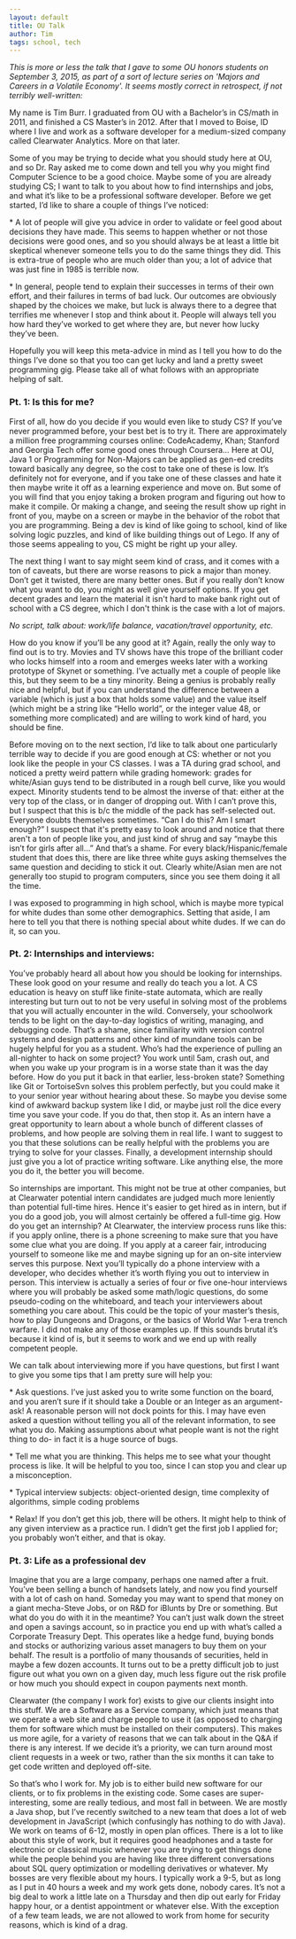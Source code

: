 ```yaml
---
layout: default
title: OU Talk
author: Tim
tags: school, tech
---
```


*This is more or less the talk that I gave to some OU honors students on September 3, 2015, as part of a sort of lecture series on 'Majors and Careers in a Volatile Economy'. It seems mostly correct in retrospect, if not terribly well-written:*

My name is Tim Burr. I graduated from OU with a Bachelor’s in CS/math in 2011, and finished a CS Master’s in 2012. After that I moved to Boise, ID where I live and work as a software developer for a medium-sized company called Clearwater Analytics. More on that later.

Some of you may be trying to decide what you should study here at OU, and so Dr. Ray asked me to come down and tell you why you might find Computer Science to be a good choice. Maybe some of you are already studying CS; I want to talk to you about how to find internships and jobs, and what it’s like to be a professional software developer.
Before we get started, I’d like to share a couple of things I’ve noticed:

\* A lot of people will give you advice in order to validate or feel good about decisions they have made. This seems to happen whether or not those decisions were good ones, and so you should always be at least a little bit skeptical whenever someone tells you to do the same things they did. This is extra-true of people who are much older than you; a lot of advice that was just fine in 1985 is terrible now.

\* In general, people tend to explain their successes in terms of their own effort, and their failures in terms of bad luck. Our outcomes are obviously shaped by the choices we make, but luck is always there to a degree that terrifies me whenever I stop and think about it. People will always tell you how hard they’ve worked to get where they are, but never how lucky they’ve been.

Hopefully you will keep this meta-advice in mind as I tell you how to do the things I’ve done so that you too can get lucky and land a pretty sweet programming gig. Please take all of what follows with an appropriate helping of salt. 

### Pt. 1: Is this for me?
First of all, how do you decide if you would even like to study CS? If you’ve never programmed before, your best bet is to try it. There are approximately a million free programming courses online: CodeAcademy, Khan; Stanford and Georgia Tech offer some good ones through Coursera… Here at OU, Java 1 or Programming for Non-Majors can be applied as gen-ed credits toward basically any degree, so the cost to take one of these is low. It’s definitely not for everyone, and if you take one of these classes and hate it then maybe write it off as a learning experience and move on. But some of you will find that you enjoy taking a broken program and figuring out how to make it compile. Or making a change, and seeing the result show up right in front of you, maybe on a screen or maybe in the behavior of the robot that you are programming. Being a dev  is kind of like going to school, kind of like solving logic puzzles, and kind of like building things out of Lego. If any of those seems appealing to you, CS might be right up your alley.

The next thing I want to say might seem kind of crass, and it comes with a ton of caveats, but there are worse reasons to pick a major than money. Don’t get it twisted, there are many better ones. But if you really don’t know what you want to do, you might as well give yourself options. If you get decent grades and learn the material it isn't hard to make bank right out of school with a CS degree, which I don't think is the case with a lot of majors.	

*No script, talk about: work/life balance, vacation/travel opportunity, etc.*

How do you know if you’ll be any good at it? Again, really the only way to find out is to try. Movies and TV shows have this trope of the brilliant coder who locks himself into a room and emerges weeks later with a working prototype of Skynet or something. I’ve actually met a couple of people like this, but they seem to be a tiny minority. Being a genius is probably really nice and helpful, but if you can understand the difference between a variable (which is just a box that holds some value) and the value itself (which might be a string like “Hello world”, or the integer value 48, or something more complicated) and are willing to work kind of hard, you should be fine.

Before moving on to the next section, I’d like to talk about one particularly terrible way to decide if you are good enough at CS: whether or not you look like the people in your CS classes. I was a TA during grad school, and noticed a pretty weird pattern while grading homework: grades for white/Asian guys tend to be distributed in a rough bell curve, like you would expect. Minority students tend to be almost the inverse of that: either at the very top of the class, or in danger of dropping out. With I can’t prove this, but I suspect that this is b/c the middle of the pack has self-selected out. Everyone doubts themselves sometimes. “Can I do this? Am I smart enough?” I suspect that it's pretty easy to look around and notice that there aren't a ton of people like you, and just kind of shrug and say “maybe this isn’t for girls after all…” And that’s a shame. For every black/Hispanic/female student that does this, there are like three white guys asking themselves the same question and deciding to stick it out. Clearly white/Asian men are not generally too stupid to program computers, since you see them doing it all the time. 

I was exposed to programming in high school, which is maybe more typical for white dudes than some other demographics. Setting that aside, I am here to tell you that there is nothing special about white dudes. If we can do it, so can you.

### Pt. 2: Internships and interviews:
You’ve probably heard all about how you should be looking for internships. These look good on your resume and really do teach you a lot. A CS education is heavy on stuff like finite-state automata, which are really interesting but turn out to not be very useful in solving most of the problems that you will actually encounter in the wild. Conversely, your schoolwork tends to be light on the day-to-day logistics of writing, managing, and debugging code. That’s a shame, since familiarity with version control systems and design patterns and other kind of mundane tools can be hugely helpful for you as a student. Who’s had the experience of pulling an all-nighter to hack on some project? You work until 5am, crash out, and when you wake up your program is in a worse state than it was the day before. How do you put it back in that earlier, less-broken state? Something like Git or TortoiseSvn solves this problem perfectly, but you could make it to your senior year without hearing about these. So maybe you devise some kind of awkward backup system like I did, or maybe just roll the dice every time you save your code. If you do that, then stop it. As an intern have a great opportunity to learn about a whole bunch of different classes of problems, and how people are solving them in real life. I want to suggest to you that these solutions can be really helpful with the problems you are trying to solve for your classes. Finally, a development internship should just give you a lot of practice writing software. Like anything else, the more you do it, the better you will become.

So internships are important. This might not be true at other companies, but at Clearwater potential intern candidates are judged much more leniently than potential full-time hires. Hence it's easier to get hired as in intern, but if you do a good job, you will almost certainly be offered a full-time gig. How do you get an internship? At Clearwater, the interview process runs like this: if you apply online, there is a phone screening to make sure that you have some clue what you are doing. If you apply at a career fair, introducing yourself to someone like me and maybe signing up for an on-site interview serves this purpose. Next you’ll typically do a phone interview with a developer, who decides whether it’s worth flying you out to interview in person.
This interview is actually a series of four or five one-hour interviews where you will probably be asked some math/logic questions, do some pseudo-coding on the whiteboard, and teach your interviewers about something you care about. This could be the topic of your master’s thesis, how to play Dungeons and Dragons, or the basics of World War 1-era trench warfare. I did not make any of those examples up. If this sounds brutal it’s because it kind of is, but it seems to work and we end up with really competent  people. 

We can talk about interviewing more if you have questions, but first I want to give you some tips that I am pretty sure will help you:

\* Ask questions. I’ve just asked you to write some function on the board, and you aren’t sure if it should take a Double or an Integer as an argument- ask! A reasonable person will not dock points for this. I may have even asked a question without telling you all of the relevant information, to see what you do. Making assumptions about what people want is not the right thing to do- in fact it is a huge source of bugs.

\* Tell me what you are thinking. This helps me to see what your thought process is like. It will be helpful to you too, since I can stop you and clear up a misconception. 

\* Typical interview subjects: object-oriented design, time complexity of algorithms, simple coding problems

\* Relax! If you don’t get this job, there will be others. It might help to think of any given interview as a practice run. I didn’t get the first job I applied for; you probably won’t either, and that is okay. 

### Pt. 3: Life as a professional dev
Imagine that you are a large company, perhaps one named after a fruit. You’ve been selling a bunch of handsets lately, and now you find yourself with a lot of cash on hand. Someday you may want to spend that money on a giant mecha-Steve Jobs, or on R&D for iBlunts by Dre or something. But what do you do with it in the meantime? You can’t just walk down the street and open a savings account, so in practice you end up with what’s called a Corporate Treasury Dept. This operates like a hedge fund, buying bonds and stocks or authorizing various asset managers to buy them on your behalf. The result is a portfolio of many thousands of securities, held in maybe a few dozen accounts. It turns out to be a pretty difficult job to just figure out what you own on a given day, much less figure out the risk profile or how much you should expect in coupon payments next month.

Clearwater (the company I work for) exists to give our clients insight into this stuff. We are a Software as a Service company, which just means that we operate a web site and charge people to use it (as opposed to charging them for software which must be installed on their computers). This makes us more agile, for a variety of reasons that we can talk about in the Q&A if there is any interest. If we decide it’s a priority, we can turn around most client requests in a week or two, rather than the six months it can take to get code written and deployed off-site.

So that’s who I work for. My job is to either build new software for our clients, or to fix problems in the existing code. Some cases are super-interesting, some are really tedious, and most fall in between. We are mostly a Java shop, but I’ve recently switched to a new team that does a lot of web development in JavaScript (which confusingly has nothing to do with Java). We work on teams of 6-12, mostly in open plan offices. There is a lot to like about this style of work, but it requires good headphones and a taste for electronic or classical music whenever you are trying to get things done while the people behind you are having like three different conversations about SQL query optimization or modelling derivatives or whatever. My bosses are very flexible about my hours. I typically work a 9-5, but as long as I put in 40 hours a week and my work gets done, nobody cares. It’s not a big deal to work a little late on a Thursday and then dip out early for Friday happy hour, or a dentist appointment or whatever else. With the exception of a few team leads, we are not allowed to work from home for security reasons, which is kind of a drag.
